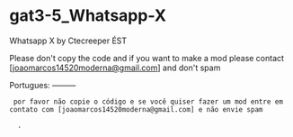 # gat3-5_Whatsapp-X
Whatsapp X by Ctecreeper ÉST
 
   Please don't copy the code and if you want to make a mod please contact [joaomarcos14520moderna@gmail.com] and don't spam

  Portugues: ———
  
     por favor não copie o código e se você quiser fazer um mod entre em contato com [joaomarcos14520moderna@gmail.com] e não envie spam

      .
